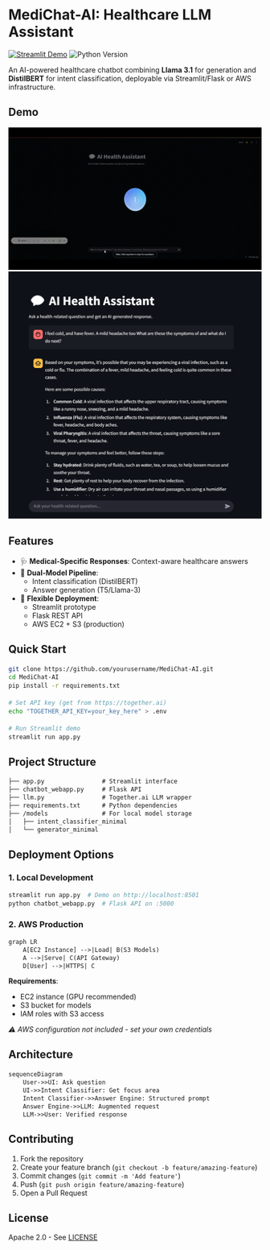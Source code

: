 # MediChat-AI: Healthcare LLM Assistant

[![Streamlit Demo](https://static.streamlit.io/badges/streamlit_badge_black_white.svg)](https://ai-health-chatbot.streamlit.app/)
![Python Version](https://img.shields.io/badge/python-3.9%2B-blue)

An AI-powered healthcare chatbot combining **Llama 3.1** for generation and **DistilBERT** for intent classification, deployable via Streamlit/Flask or AWS infrastructure.

## Demo
![Result](images/medichat-demo.gif)
![Result](images/mcb1.png)

## Features
- 🩺 **Medical-Specific Responses**: Context-aware healthcare answers
- 🧠 **Dual-Model Pipeline**:
  - Intent classification (DistilBERT)
  - Answer generation (T5/Llama-3)
- 🚀 **Flexible Deployment**:
  - Streamlit prototype
  - Flask REST API
  - AWS EC2 + S3 (production)

## Quick Start
```bash
git clone https://github.com/yourusername/MediChat-AI.git
cd MediChat-AI
pip install -r requirements.txt

# Set API key (get from https://together.ai)
echo "TOGETHER_API_KEY=your_key_here" > .env

# Run Streamlit demo
streamlit run app.py
```

## Project Structure
```
├── app.py                # Streamlit interface
├── chatbot_webapp.py     # Flask API
├── llm.py                # Together.ai LLM wrapper
├── requirements.txt      # Python dependencies
├── /models               # For local model storage
│   ├── intent_classifier_minimal
│   └── generator_minimal
```

## Deployment Options

### 1. Local Development
```bash
streamlit run app.py  # Demo on http://localhost:8501
python chatbot_webapp.py  # Flask API on :5000
```

### 2. AWS Production
```mermaid
graph LR
    A[EC2 Instance] -->|Load| B(S3 Models)
    A -->|Serve| C(API Gateway)
    D[User] -->|HTTPS| C
```
**Requirements**:
- EC2 instance (GPU recommended)
- S3 bucket for models
- IAM roles with S3 access

*⚠️ AWS configuration not included - set your own credentials*

## Architecture
```mermaid
sequenceDiagram
    User->>UI: Ask question
    UI->>Intent Classifier: Get focus area
    Intent Classifier->>Answer Engine: Structured prompt
    Answer Engine->>LLM: Augmented request
    LLM->>User: Verified response
```

## Contributing
1. Fork the repository
2. Create your feature branch (`git checkout -b feature/amazing-feature`)
3. Commit changes (`git commit -m 'Add feature'`)
4. Push (`git push origin feature/amazing-feature`)
5. Open a Pull Request

## License
Apache 2.0 - See [LICENSE](LICENSE)
```
